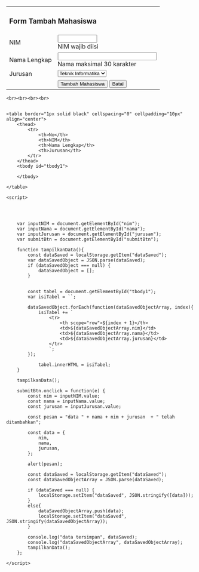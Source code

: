 <!DOCTYPE html>
<html lang="en">
<head>
    <meta charset="UTF-8">
    <meta http-equiv="X-UA-Compatible" content="IE=edge">
    <meta name="viewport" content="width=device-width, initial-scale=1.0">
    <title>Document</title>
    <link rel="stylesheet" href="style.css">
</head>
<body>
    <form method="POST" action="http://localhost:3000/penduduk">
        <table width="50%" cellpadding="2" align-text="center">
            <tr>
                <td colspan="2"><h3>Form Tambah Mahasiswa</h3></td>
            </tr>
            <tr>
                <td>NIM</td>
                <td><input type="text" id="nim" size="10"><br/>
                    <div class="note">NIM wajib diisi</div>
                </td>
            </tr>
            <tr>
                <td> Nama Lengkap</td>
                <td><input type="text" id="nama" size="30"><br />
                    <div class="note">Nama maksimal 30 karakter</div>
                </td>
            </tr>
            <tr>
                <td>Jurusan</td>
                <td>
                    <select id="jurusan">
                        <option value = "Teknik Informatika">Teknik Informatika</option>
                        <option value = "Teknik Elektro">Teknik Elektro</option>
                    </select>
                </td>
            </tr>
            <tr>
                <td></td>
                <td><input id="submitBtn" type="submit" value="Tambah Mahasiswa">
                    <input type="reset" value="Batal">
                </td>
            </tr>
        </table>
    </form>

    <br><br><br><br>


    <table border="1px solid black" cellspacing="0" cellpadding="10px" align="center">
        <thead>
            <tr>
                <th>No</th>
                <th>NIM</th>
                <th>Nama Lengkap</th>
                <th>Jurusan</th>
            </tr>
        </thead>
        <tbody id="tbody1">
            
        </tbody>

    </table>

    <script>

        


        var inputNIM = document.getElementById("nim");
        var inputNama = document.getElementById("nama");
        var inputJurusan = document.getElementById("jurusan");
        var submitBtn = document.getElementById("submitBtn");

        function tampilkanData(){
            const dataSaved = localStorage.getItem("dataSaved");
            var dataSavedObject = JSON.parse(dataSaved);
            if (dataSavedObject === null) {
                dataSavedObject = [];
            }


            const tabel = document.getElementById("tbody1");
            var isiTabel = ``;

            dataSavedObject.forEach(function(dataSavedObjectArray, index){
                isiTabel += `
                    <tr>
                        <th scope="row">${index + 1}</th>
                        <td>${dataSavedObjectArray.nim}</td>
                        <td>${dataSavedObjectArray.nama}</td>
                        <td>${dataSavedObjectArray.jurusan}</td>
                    </tr>
                    `;
            });

                tabel.innerHTML = isiTabel;
        }

        tampilkanData();    

        submitBtn.onclick = function(e) {
            const nim = inputNIM.value;
            const nama = inputNama.value;
            const jurusan = inputJurusan.value;
            
            const pesan = "data " + nama + nim + jurusan  + " telah ditambahkan";
            
            const data = {
                nim,
                nama,
                jurusan,
            };

            alert(pesan);

            const dataSaved = localStorage.getItem("dataSaved");
            const dataSavedObjectArray = JSON.parse(dataSaved);

            if (dataSaved === null) {
                localStorage.setItem("dataSaved", JSON.stringify([data]));
            }
            else{
                dataSavedObjectArray.push(data);
                localStorage.setItem("dataSaved", JSON.stringify(dataSavedObjectArray));
            }

            console.log("data tersimpan", dataSaved);
            console.log("dataSavedObjectArray", dataSavedObjectArray);
            tampilkanData();
        };

    </script>





</body>
</html>
